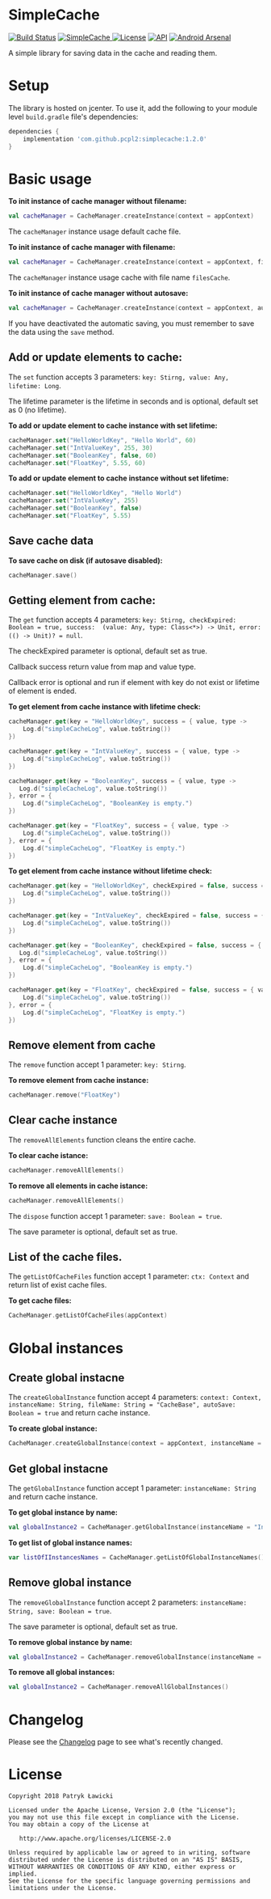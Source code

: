 # SimpleCache 
[![Build Status](https://travis-ci.org/pcpl2/CacheLib.svg?branch=master)](https://travis-ci.org/pcpl2/CacheLib) 
[![SimpleCache](https://api.bintray.com/packages/pcpl2/maven/simplecache/images/download.svg) ](https://bintray.com/pcpl2/maven/simplecache/_latestVersion)
[![License](https://img.shields.io/:license-apache-blue.svg)](https://www.apache.org/licenses/LICENSE-2.0.html)
[![API](https://img.shields.io/badge/API-14%2B-green.svg?style=flat)](https://android-arsenal.com/api?level=21)
[![Android Arsenal]( https://img.shields.io/badge/Android%20Arsenal-simplecache-green.svg?style=flat )]( https://android-arsenal.com/details/1/6965 )

A simple library for saving data in the cache and reading them.

# Setup
The library is hosted on jcenter. To use it, add the following to your module level `build.gradle` file's dependencies:

```gradle
dependencies {
    implementation 'com.github.pcpl2:simplecache:1.2.0'
}
```

# Basic usage

**To init instance of cache manager without filename:**

```kotlin
val cacheManager = CacheManager.createInstance(context = appContext)
```
The `cacheManager` instance usage default cache file.

**To init instance of cache manager with filename:**

```kotlin
val cacheManager = CacheManager.createInstance(context = appContext, fileName = "filesCache")
```
The `cacheManager` instance usage cache with file name `filesCache`.

**To init instance of cache manager without autosave:**
```kotlin
val cacheManager = CacheManager.createInstance(context = appContext, autoSave = false)
```
If you have deactivated the automatic saving, you must remember to save the data using the `save` method.

## Add or update elements to cache: 
The `set` function accepts 3 parameters: `key: Stirng, value: Any, lifetime: Long`.

The lifetime parameter is the lifetime in seconds and is optional, default set as 0 (no lifetime).

**To add or update element to cache instance with set lifetime:**

```kotlin
cacheManager.set("HelloWorldKey", "Hello World", 60)
cacheManager.set("IntValueKey", 255, 30)
cacheManager.set("BooleanKey", false, 60)
cacheManager.set("FloatKey", 5.55, 60)
```

**To add or update element to cache instance without set lifetime:**

```kotlin
cacheManager.set("HelloWorldKey", "Hello World")
cacheManager.set("IntValueKey", 255)
cacheManager.set("BooleanKey", false)
cacheManager.set("FloatKey", 5.55)
```
## Save cache data 
**To save cache on disk (if autosave disabled):**

```kotlin
cacheManager.save()
```

## Getting element from cache: 
The `get` function accepts 4 parameters: `key: Stirng, checkExpired: Boolean = true, success:  (value: Any, type: Class<*>) -> Unit, error: (() -> Unit)? = null`.

The checkExpired parameter is optional, default set as true.

Callback success return value from map and value type.

Callback error is optional and run if element with key do not exist or lifetime of element is ended.

**To get element from cache instance with lifetime check:**

```kotlin
cacheManager.get(key = "HelloWorldKey", success = { value, type ->
    Log.d("simpleCacheLog", value.toString())
})

cacheManager.get(key = "IntValueKey", success = { value, type ->
    Log.d("simpleCacheLog", value.toString())
})

cacheManager.get(key = "BooleanKey", success = { value, type ->
   Log.d("simpleCacheLog", value.toString())
}, error = { 
    Log.d("simpleCacheLog", "BooleanKey is empty.")
})

cacheManager.get(key = "FloatKey", success = { value, type ->
    Log.d("simpleCacheLog", value.toString())
}, error = { 
    Log.d("simpleCacheLog", "FloatKey is empty.")
})
```

**To get element from cache instance without lifetime check:**

```kotlin
cacheManager.get(key = "HelloWorldKey", checkExpired = false, success = { value, type ->
    Log.d("simpleCacheLog", value.toString())
})

cacheManager.get(key = "IntValueKey", checkExpired = false, success = { value, type ->
    Log.d("simpleCacheLog", value.toString())
})

cacheManager.get(key = "BooleanKey", checkExpired = false, success = { value, type ->
   Log.d("simpleCacheLog", value.toString())
}, error = { 
    Log.d("simpleCacheLog", "BooleanKey is empty.")
})

cacheManager.get(key = "FloatKey", checkExpired = false, success = { value, type ->
    Log.d("simpleCacheLog", value.toString())
}, error = { 
    Log.d("simpleCacheLog", "FloatKey is empty.")
})
```

## Remove element from cache
The `remove` function accept 1 parameter: `key: Stirng`.

**To remove element from cache instance:**
```kotlin
cacheManager.remove("FloatKey")
```

## Clear cache instance

The `removeAllElements` function cleans the entire cache.

**To clear cache istance:**

```kotlin
cacheManager.removeAllElements()
```

**To remove all elements in cache istance:**

```kotlin
cacheManager.removeAllElements()
```

The `dispose` function accept 1 parameter: `save: Boolean = true`.

The save parameter is optional, default set as true.

## List of the cache files.
The `getListOfCacheFiles` function accept 1 parameter: `ctx: Context` and return list of exist cache files.

**To get cache files:**

```kotlin
CacheManager.getListOfCacheFiles(appContext)
```

# Global instances

## Create global instacne 
The `createGlobalInstance` function accept 4 parameters: `context: Context, instanceName: String, fileName: String = "CacheBase", autoSave: Boolean = true` and return cache instance.

**To create global instance:**

```kotlin
CacheManager.createGlobalInstance(context = appContext, instanceName = "Instance1", fileName = "instanceFile1")
```

## Get global instacne 
The `getGlobalInstance` function accept 1 parameter: `instanceName: String` and return cache instance.

**To get global instance by name:**

```kotlin
val globalInstance2 = CacheManager.getGlobalInstance(instanceName = "Instance1")
```

**To get list of global instance names:**

```kotlin
var listOfIInstancesNames = CacheManager.getListOfGlobalInstanceNames()
```

## Remove global instance
The `removeGlobalInstance` function accept 2 parameters: `instanceName: String, save: Boolean = true`.

The save parameter is optional, default set as true.

**To remove global instance by name:**

```kotlin
val globalInstance2 = CacheManager.removeGlobalInstance(instanceName = "Instance1")
```

**To remove all global instances:**

```kotlin
val globalInstance2 = CacheManager.removeAllGlobalInstances()
```

# Changelog
Please see the [Changelog](https://github.com/pcpl2/CacheLib/wiki/Changelog) page to see what's recently changed.


# License
```
Copyright 2018 Patryk Ławicki

Licensed under the Apache License, Version 2.0 (the "License");
you may not use this file except in compliance with the License.
You may obtain a copy of the License at

   http://www.apache.org/licenses/LICENSE-2.0

Unless required by applicable law or agreed to in writing, software
distributed under the License is distributed on an "AS IS" BASIS,
WITHOUT WARRANTIES OR CONDITIONS OF ANY KIND, either express or implied.
See the License for the specific language governing permissions and
limitations under the License.
```
